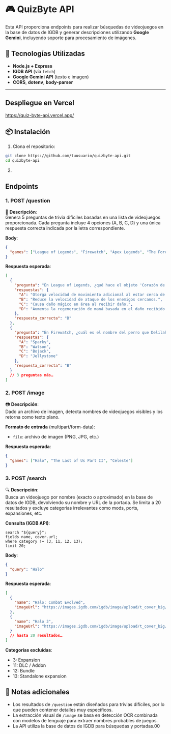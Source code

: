 # 🎮 QuizByte API

Esta API proporciona endpoints para realizar búsquedas de videojuegos en la base de datos de IGDB y generar descripciones utilizando **Google Gemini**, incluyendo soporte para procesamiento de imágenes.

## 🚀 Tecnologías Utilizadas

- **Node.js + Express**
- **IGDB API** (vía `fetch`)
- **Google Gemini API** (texto e imagen)
- **CORS**, **dotenv**, **body-parser**

---

## Despliegue en Vercel

https://quiz-byte-api.vercel.app/ 

## 📦 Instalación

1. Clona el repositorio:

```bash
git clone https://github.com/tuusuario/quizbyte-api.git
cd quizbyte-api

```

2. 
## Endpoints

### 1. POST /question

🧠 **Descripción**:\
Genera 5 preguntas de trivia difíciles basadas en una lista de videojuegos proporcionada. Cada pregunta incluye 4 opciones (A, B, C, D) y una única respuesta correcta indicada por la letra correspondiente.

**Body**:

```json
{
  "games": ["League of Legends", "Firewatch", "Apex Legends", "The Forest", "Devil May Cry 5"]
}
```

**Respuesta esperada**:

```json
[
  {
    "pregunta": "En League of Legends, ¿qué hace el objeto 'Corazón de Hielo' además de reducir el enfriamiento y aumentar la armadura?",
    "respuestas": {
      "A": "Otorga velocidad de movimiento adicional al estar cerca de campeones enemigos.",
      "B": "Reduce la velocidad de ataque de los enemigos cercanos.",
      "C": "Causa daño mágico en área al recibir daño.",
      "D": "Aumenta la regeneración de maná basada en el daño recibido."
    },
    "respuesta_correcta": "B"
  },
  {
    "pregunta": "En Firewatch, ¿cuál es el nombre del perro que Delilah menciona pero nunca aparece físicamente en el juego?",
    "respuestas": {
      "A": "Sparky",
      "B": "Watson",
      "C": "Bojack",
      "D": "Jellystone"
    },
    "respuesta_correcta": "B"
  }
  // 3 preguntas más…
]
```

### 2. POST /image

📷 **Descripción**:\
Dado un archivo de imagen, detecta nombres de videojuegos visibles y los retorna como texto plano.

**Formato de entrada** (multipart/form-data):

- `file`: archivo de imagen (PNG, JPG, etc.)

**Respuesta esperada**:

```json
{
  "games": ["Halo", "The Last of Us Part II", "Celeste"]
}
```

### 3. POST /search

🔍 **Descripción**:\
Busca un videojuego por nombre (exacto o aproximado) en la base de datos de IGDB, devolviendo su nombre y URL de la portada. Se limita a 20 resultados y excluye categorías irrelevantes como mods, ports, expansiones, etc.

**Consulta (IGDB API)**:

```
search "${query}";
fields name, cover.url;
where category != (3, 11, 12, 13);
limit 20;
```

**Body**:

```json
{
  "query": "Halo"
}
```

**Respuesta esperada**:

```json
[
  {
    "name": "Halo: Combat Evolved",
    "imageUrl": "https://images.igdb.com/igdb/image/upload/t_cover_big/abc123.jpg"
  },
  {
    "name": "Halo 3",
    "imageUrl": "https://images.igdb.com/igdb/image/upload/t_cover_big/xyz456.jpg"
  }
  // hasta 20 resultados…
]
```

**Categorías excluidas**:

- 3: Expansion
- 11: DLC / Addon
- 12: Bundle
- 13: Standalone expansion

## 📌 Notas adicionales

- Los resultados de `/question` están diseñados para trivias difíciles, por lo que pueden contener detalles muy específicos.
- La extracción visual de `/image` se basa en detección OCR combinada con modelos de lenguaje para extraer nombres probables de juegos.
- La API utiliza la base de datos de IGDB para búsquedas y portadas.00
